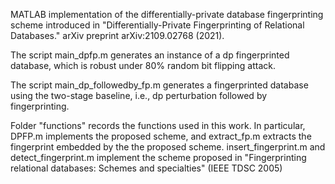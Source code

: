 MATLAB implementation of the differentially-private database fingerprinting scheme introduced in  "Differentially-Private Fingerprinting of Relational Databases." arXiv preprint arXiv:2109.02768 (2021).

The script main_dpfp.m generates an instance of a dp fingerprinted database, which is robust under 80\% random bit flipping attack.

The script main_dp_followedby_fp.m generates a fingerprinted database using the two-stage baseline, i.e., dp perturbation followed by fingerprinting.

Folder "functions" records the functions used in this work. In particular, DPFP.m implements the proposed scheme, and extract_fp.m extracts the fingerprint embedded by the the proposed scheme. insert_fingerprint.m and detect_fingerprint.m implement the scheme proposed in "Fingerprinting relational databases: Schemes and specialties" (IEEE TDSC 2005)
